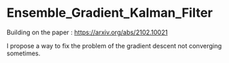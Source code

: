 # Ensemble_Gradient_Kalman_Filter

Building on the paper : https://arxiv.org/abs/2102.10021

I propose a way to fix the problem of the gradient descent not converging sometimes.
